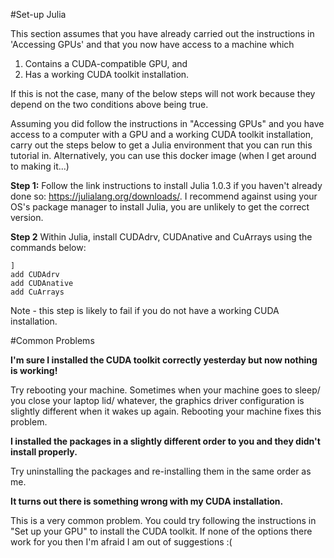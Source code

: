 
#Set-up Julia


This section assumes that you have already carried out the instructions in 'Accessing GPUs' and that you now have access to a machine which


1. Contains a CUDA-compatible GPU, and
2. Has a working CUDA toolkit installation.


If this is not the case, many of the below steps will not work because they depend on the two conditions above being true.


Assuming you did follow the instructions in "Accessing GPUs" and you have access to a computer with a GPU and a working CUDA toolkit installation, carry out the steps below to get a Julia environment that you can run this tutorial in. Alternatively, you can use this docker image (when I get around to making it...)


**Step 1:** Follow the link instructions to install Julia 1.0.3 if you haven't already done so: https://julialang.org/downloads/. I recommend against using your OS's package manager to install Julia, you are unlikely to get the correct version.


**Step 2** Within Julia, install CUDAdrv, CUDAnative and CuArrays using the commands below:


```
]
add CUDAdrv
add CUDAnative
add CuArrays
```


Note - this step is likely to fail if you do not have a working CUDA installation.


#Common Problems


**I'm sure I installed the CUDA toolkit correctly yesterday but now nothing is working!**


Try rebooting your machine. Sometimes when your machine goes to sleep/ you close your laptop lid/ whatever, the graphics driver configuration is slightly different when it wakes up again. Rebooting your machine fixes this problem.


**I installed the packages in a slightly different order to you and they didn't install properly.**


Try uninstalling the packages and re-installing them in the same order as me.


**It turns out there is something wrong with my CUDA installation.**


This is a very common problem. You could try following the instructions in "Set up your GPU" to install the CUDA toolkit. If none of the options there work for you then I'm afraid I am out of suggestions :(

